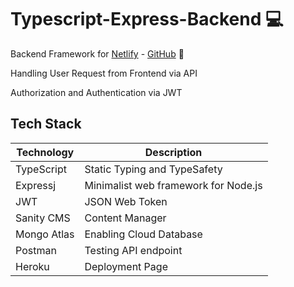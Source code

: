 # Typescript-Express-Backend :computer:

Backend Framework for [Netlify](https://rooster-react.netlify.app/) -  [GitHub](https://github.com/HaziqSabtu/rooster-Netlify-V2) :rooster:

Handling User Request from Frontend via API

Authorization and Authentication via JWT

## Tech Stack

| Technology  | Description                  |
| ----------- | ---------------------------- |
| TypeScript  | Static Typing and TypeSafety |
| Expressj    | Minimalist web framework for Node.js     |
| JWT    | JSON Web Token |
| Sanity CMS      | Content Manager  |
| Mongo Atlas | Enabling Cloud Database      |
| Postman | Testing API endpoint    |
| Heroku | Deployment Page    |



